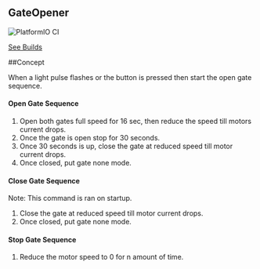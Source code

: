 ## GateOpener
![PlatformIO CI](https://github.com/LaughingOakFarm/GateOpener/workflows/PlatformIO%20CI/badge.svg)

[See Builds](https://github.com/LaughingOakFarm/GateOpener/actions)

##Concept

When a light pulse flashes or the button is pressed then start the open gate sequence. 

#### Open Gate Sequence

1. Open both gates full speed for 16 sec, then reduce the speed till motors current drops.
2. Once the gate is open stop for 30 seconds.
3. Once 30 seconds is up, close the gate at reduced speed till motor current drops.
4. Once closed, put gate none mode.

#### Close Gate Sequence

Note: This command is ran on startup.

1. Close the gate at reduced speed till motor current drops.
2. Once closed, put gate none mode.

#### Stop Gate Sequence

1. Reduce the motor speed to 0 for n amount of time.

